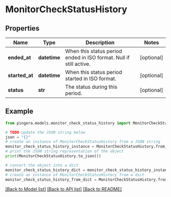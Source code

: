 # MonitorCheckStatusHistory


## Properties

Name | Type | Description | Notes
------------ | ------------- | ------------- | -------------
**ended_at** | **datetime** | When this status period ended in ISO format. Null if still active. | [optional] 
**started_at** | **datetime** | When this status period started in ISO format. | [optional] 
**status** | **str** | The status during this period. | [optional] 

## Example

```python
from pingera.models.monitor_check_status_history import MonitorCheckStatusHistory

# TODO update the JSON string below
json = "{}"
# create an instance of MonitorCheckStatusHistory from a JSON string
monitor_check_status_history_instance = MonitorCheckStatusHistory.from_json(json)
# print the JSON string representation of the object
print(MonitorCheckStatusHistory.to_json())

# convert the object into a dict
monitor_check_status_history_dict = monitor_check_status_history_instance.to_dict()
# create an instance of MonitorCheckStatusHistory from a dict
monitor_check_status_history_from_dict = MonitorCheckStatusHistory.from_dict(monitor_check_status_history_dict)
```
[[Back to Model list]](../README.md#documentation-for-models) [[Back to API list]](../README.md#documentation-for-api-endpoints) [[Back to README]](../README.md)



